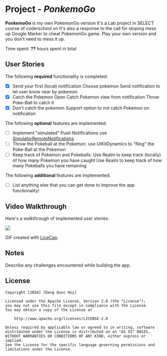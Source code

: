 # Project - *PonkemoGo*

**PonkemoGo** is my own PokemonGo version
It's a Lab project in SELECT course of coderschool.vn
It's also a response to the call for stoping mess up Google Marker to cheat PokemonGo game.
Play your own version and you don't need to mess it up.

Time spent: **??** hours spent in total

## User Stories

The following **required** functionality is completed:

- [x] Send your first (local) notification
      Choose pokemon
      Send notification to let user know near by pokemon
- [x] Catch the Pokemon
      Open Catch Pokemon view from notification
	  Throw Poke-Ball to catch it
- [x] Don't catch the pokemon
      Support option to not catch Pokemon on notification

The following **optional** features are implemented:

- [ ] Implement "simulated" Push Notifications
     use [SimulatorRemoteNotifications](https://github.com/acoomans/SimulatorRemoteNotifications)
- [ ] Throw the Pokeball at the Pokemon.
     use UIKitDynamics to "fling" the Poke-Ball at the Pokemon
- [ ] Keep track of Pokemon and Pokeballs.
     Use Realm to keep track (locally) of how many Pokemon you have caught
	 Use Realm to keep track of how many Pokeballs you have remaining

The following **additional** features are implemented:

- [ ] List anything else that you can get done to improve the app functionality!

## Video Walkthrough

Here's a walkthrough of implemented user stories:

<img src="http://i.imgur.com/0CQsDve.gif"/>

GIF created with [LiceCap](http://www.cockos.com/licecap/).

## Notes

Describe any challenges encountered while building the app.

## License

    Copyright [2016] [Dang Quoc Huy]

    Licensed under the Apache License, Version 2.0 (the "License");
    you may not use this file except in compliance with the License.
    You may obtain a copy of the License at

        http://www.apache.org/licenses/LICENSE-2.0

    Unless required by applicable law or agreed to in writing, software
    distributed under the License is distributed on an "AS IS" BASIS,
    WITHOUT WARRANTIES OR CONDITIONS OF ANY KIND, either express or implied.
    See the License for the specific language governing permissions and
    limitations under the License.
